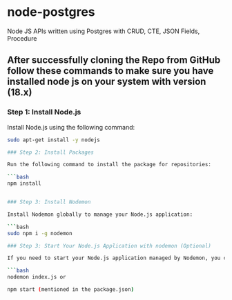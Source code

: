 # node-postgres
Node JS APIs written using Postgres with CRUD, CTE, JSON Fields, Procedure

## After successfully cloning the Repo from GitHub follow these commands to make sure you have installed node js on your system with version (18.x)


### Step 1: Install Node.js

Install Node.js using the following command:

```bash
sudo apt-get install -y nodejs

### Step 2: Install Packages

Run the following command to install the package for repositories:

```bash
npm install


### Step 3: Install Nodemon

Install Nodemon globally to manage your Node.js application:

```bash
sudo npm i -g nodemon

### Step 3: Start Your Node.js Application with nodemon (Optional)

If you need to start your Node.js application managed by Nodemon, you can use the following command:

```bash
nodemon index.js or

npm start (mentioned in the package.json)
```
